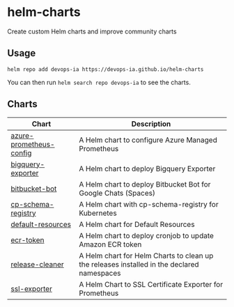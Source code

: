 # helm-charts

Create custom Helm charts and improve community charts

## Usage

```console
helm repo add devops-ia https://devops-ia.github.io/helm-charts
```

You can then run `helm search repo devops-ia` to see the charts.

## Charts

| Chart | Description |
|-------|-------------|
| [azure-prometheus-config](./charts/azure-prometheus-config) | A Helm chart to configure Azure Managed Prometheus |
| [bigquery-exporter](./charts/bigquery-exporter) | A Helm chart to deploy Bigquery Exporter |
| [bitbucket-bot](./charts/bitbucket-bot) | A Helm chart to deploy Bitbucket Bot for Google Chats (Spaces) |
| [cp-schema-registry](./charts/cp-schema-registry) | A Helm chart with cp-schema-registry for Kubernetes |
| [default-resources](./charts/default-resources) | A Helm chart for Default Resources |
| [ecr-token](./charts/ecr-token) | A Helm chart to deploy cronjob to update Amazon ECR token |
| [release-cleaner](./charts/release-cleaner) | A Helm chart for Helm Charts to clean up the releases installed in the declared namespaces |
| [ssl-exporter](./charts/ssl-exporter) | A Helm Chart to SSL Certificate Exporter for Prometheus |
